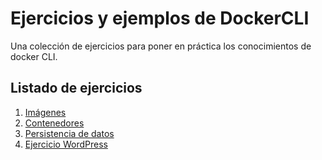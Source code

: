 # Ejercicios y ejemplos de DockerCLI

Una colección de ejercicios para poner en práctica los conocimientos de docker CLI. 

## Listado de ejercicios

1. [Imágenes](Ejercicios/Imágenes.md)
2. [Contenedores](Ejercicios/Contenedores.md)
3. [Persistencia de datos](Ejercicios/Persistencia.md)
4. [Ejercicio WordPress](Ejercicios/Ejercicio_WordPress_DockerCLI.md)
